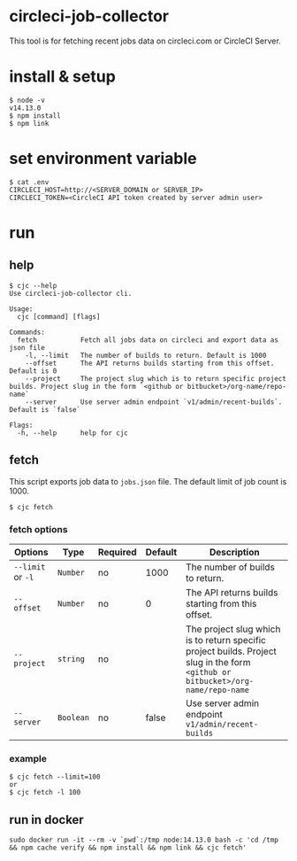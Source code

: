 # circleci-job-collector

This tool is for fetching recent jobs data on circleci.com or CircleCI Server.

# install & setup

```
$ node -v
v14.13.0
$ npm install
$ npm link
```

# set environment variable

```
$ cat .env 
CIRCLECI_HOST=http://<SERVER_DOMAIN or SERVER_IP>
CIRCLECI_TOKEN=<CircleCI API token created by server admin user>
```

# run

## help

```
$ cjc --help
Use circleci-job-collector cli.

Usage:
  cjc [command] [flags]

Commands:
  fetch           Fetch all jobs data on circleci and export data as json file
    -l, --limit   The number of builds to return. Default is 1000
    --offset      The API returns builds starting from this offset. Default is 0
    --project     The project slug which is to return specific project builds. Project slug in the form `<github or bitbucket>/org-name/repo-name`
    --server      Use server admin endpoint `v1/admin/recent-builds`. Default is `false`

Flags:
  -h, --help      help for cjc
```

## fetch

This script exports job data to `jobs.json` file. The default limit of job count is 1000.

```
$ cjc fetch
```

### fetch options

| Options | Type | Required | Default | Description |
|-----------|------|----------|---------|-------------|
| `--limit` or `-l` | `Number` | no | 1000 | The number of builds to return. |
| `--offset` | `Number` | no | 0 | The API returns builds starting from this offset. |
| `--project` | `string` | no | | The project slug which is to return specific project builds. Project slug in the form `<github or bitbucket>/org-name/repo-name` |
| `--server` | `Boolean` | no | false | Use server admin endpoint `v1/admin/recent-builds` |

### example

```
$ cjc fetch --limit=100
or 
$ cjc fetch -l 100
```

## run in docker 

```
sudo docker run -it --rm -v `pwd`:/tmp node:14.13.0 bash -c 'cd /tmp && npm cache verify && npm install && npm link && cjc fetch'
```
